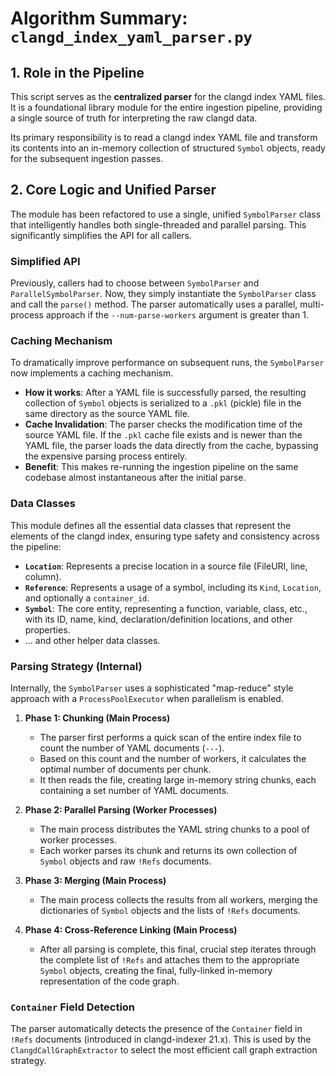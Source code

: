 # Algorithm Summary: `clangd_index_yaml_parser.py`

## 1. Role in the Pipeline

This script serves as the **centralized parser** for the clangd index YAML files. It is a foundational library module for the entire ingestion pipeline, providing a single source of truth for interpreting the raw clangd data.

Its primary responsibility is to read a clangd index YAML file and transform its contents into an in-memory collection of structured `Symbol` objects, ready for the subsequent ingestion passes.

## 2. Core Logic and Unified Parser

The module has been refactored to use a single, unified `SymbolParser` class that intelligently handles both single-threaded and parallel parsing. This significantly simplifies the API for all callers.

### Simplified API

Previously, callers had to choose between `SymbolParser` and `ParallelSymbolParser`. Now, they simply instantiate the `SymbolParser` class and call the `parse()` method. The parser automatically uses a parallel, multi-process approach if the `--num-parse-workers` argument is greater than 1.

### Caching Mechanism

To dramatically improve performance on subsequent runs, the `SymbolParser` now implements a caching mechanism.

*   **How it works**: After a YAML file is successfully parsed, the resulting collection of `Symbol` objects is serialized to a `.pkl` (pickle) file in the same directory as the source YAML file.
*   **Cache Invalidation**: The parser checks the modification time of the source YAML file. If the `.pkl` cache file exists and is newer than the YAML file, the parser loads the data directly from the cache, bypassing the expensive parsing process entirely.
*   **Benefit**: This makes re-running the ingestion pipeline on the same codebase almost instantaneous after the initial parse.

### Data Classes

This module defines all the essential data classes that represent the elements of the clangd index, ensuring type safety and consistency across the pipeline:

*   **`Location`**: Represents a precise location in a source file (FileURI, line, column).
*   **`Reference`**: Represents a usage of a symbol, including its `Kind`, `Location`, and optionally a `container_id`.
*   **`Symbol`**: The core entity, representing a function, variable, class, etc., with its ID, name, kind, declaration/definition locations, and other properties.
*   ... and other helper data classes.

### Parsing Strategy (Internal)

Internally, the `SymbolParser` uses a sophisticated "map-reduce" style approach with a `ProcessPoolExecutor` when parallelism is enabled.

1.  **Phase 1: Chunking (Main Process)**
    *   The parser first performs a quick scan of the entire index file to count the number of YAML documents (`---`).
    *   Based on this count and the number of workers, it calculates the optimal number of documents per chunk.
    *   It then reads the file, creating large in-memory string chunks, each containing a set number of YAML documents.

2.  **Phase 2: Parallel Parsing (Worker Processes)**
    *   The main process distributes the YAML string chunks to a pool of worker processes.
    *   Each worker parses its chunk and returns its own collection of `Symbol` objects and raw `!Refs` documents.

3.  **Phase 3: Merging (Main Process)**
    *   The main process collects the results from all workers, merging the dictionaries of `Symbol` objects and the lists of `!Refs` documents.

4.  **Phase 4: Cross-Reference Linking (Main Process)**
    *   After all parsing is complete, this final, crucial step iterates through the complete list of `!Refs` and attaches them to the appropriate `Symbol` objects, creating the final, fully-linked in-memory representation of the code graph.

### `Container` Field Detection

The parser automatically detects the presence of the `Container` field in `!Refs` documents (introduced in clangd-indexer 21.x). This is used by the `ClangdCallGraphExtractor` to select the most efficient call graph extraction strategy.
